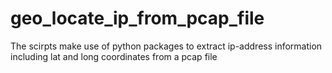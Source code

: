 # geo_locate_ip_from_pcap_file
The scirpts make use of python packages to extract ip-address information including lat and long coordinates from a pcap file
